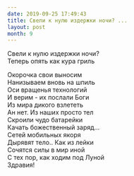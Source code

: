 ```yaml
---
date: 2019-09-25 17:49:43
title: Свели к нулю издержки ночи? ...
layout: post
month: 9
---
```

Свели к нулю издержки ночи? <br/>
Теперь опять как кура гриль<br/>
<!--more-->
Окорочка свои выносим <br/>
Нанизываем вновь на шпиль<br/>
Оси вращенья технологий <br/>
И верим - их послали Боги <br/>
Из мира дикого взлететь <br/>
Ан нет.  Из наших просто тел<br/>
Скроили чудо батарейки<br/>
Качать божественный заряд... <br/>
Сетей мобильных якоря <br/>
Дырявят тело..  Как из лейки<br/>
Сочятся силы в мир иной<br/>
С тех пор,  как ходим под Луной <br/>
Здравия!<br/>